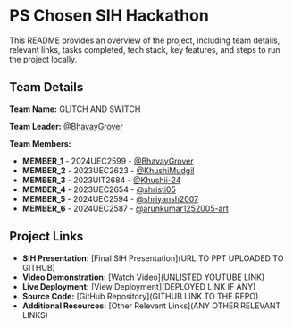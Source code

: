 # PS Chosen SIH Hackathon

This README provides an overview of the project, including team details, relevant links, tasks completed, tech stack, key features, and steps to run the project locally.

## Team Details

**Team Name:** GLITCH AND SWITCH

**Team Leader:** [@BhavayGrover](https://github.com/BhavayGrover)

**Team Members:**

- **MEMBER_1** - 2024UEC2599 - [@BhavayGrover](https://github.com/BhacayGrover)
- **MEMBER_2** - 2023UEC2623 - [@KhushiMudgil](https://github.com/KhushiMudgil)
- **MEMBER_3** - 2023UIT2684 - [@Khushii-24](https://github.com/Khushii-24)
- **MEMBER_4** - 2023UEC2654 - [@shristi05](https://github.com/shristii05)
- **MEMBER_5** - 2024UEC2594 - [@shriyansh2007](https://github.com/shriyansh2007)
- **MEMBER_6** - 2024UEC2587 - [@arunkumar1252005-art](https://github.com/arunkumar1252005-art)

## Project Links

- **SIH Presentation:** [Final SIH Presentation](URL TO PPT UPLOADED TO GITHUB)
- **Video Demonstration:** [Watch Video](UNLISTED YOUTUBE LINK)
- **Live Deployment:** [View Deployment](DEPLOYED LINK IF ANY)
- **Source Code:** [GitHub Repository](GITHUB LINK TO THE REPO)
- **Additional Resources:** [Other Relevant Links](ANY OTHER RELEVANT LINKS)
